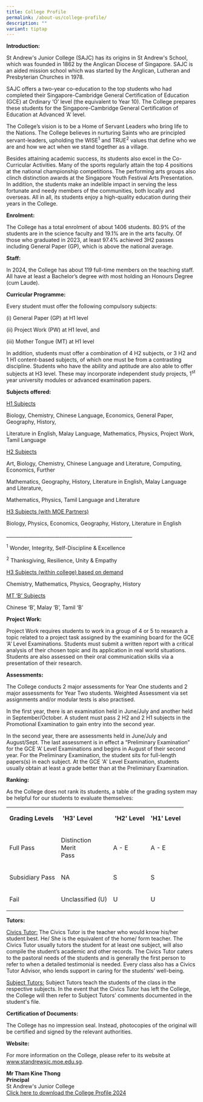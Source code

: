 ```yaml
---
title: College Profile
permalink: /about-us/college-profile/
description: ""
variant: tiptap
---
```

<p><strong>Introduction:</strong>
</p>
<p>St Andrew's Junior College (SAJC) has its origins in St Andrew's School,
which was founded in 1862 by the Anglican Diocese of Singapore. SAJC is
an aided mission school which was started by the Anglican, Lutheran and
Presbyterian Churches in 1978.</p>
<p>SAJC offers a two-year co-education to the top students who had completed
their Singapore-Cambridge General Certification of Education (GCE) at Ordinary
‘O’ level (the equivalent to Year 10). The College prepares these students
for the Singapore-Cambridge General Certification of Education at Advanced
‘A’ level.</p>
<p>The College’s vision is to be a Home of Servant Leaders who bring life
to the Nations. The College believes in nurturing Saints who are principled
servant-leaders, upholding the WISE<sup>1</sup> and TRUE<sup>2</sup> values
that define who we are and how we act when we stand together as a village.</p>
<p>Besides attaining academic success, its students also excel in the Co-Curricular
Activities. Many of the sports regularly attain the top 4 positions at
the national championship competitions. The performing arts groups also
clinch distinction awards at the Singapore Youth Festival Arts Presentation.
In addition, the students make an indelible impact in serving the less
fortunate and needy members of the communities, both locally and overseas.
All in all, its students enjoy a high-quality education during their years
in the College.</p>
<p></p>
<p><strong>Enrolment:</strong>
</p>
<p>The College has a total enrolment of about 1406 students. 80.9% of the
students are in the science faculty and 19.1% are in the arts faculty.
Of those who graduated in 2023, at least 97.4% achieved 3H2 passes including
General Paper (GP), which is above the national average.</p>
<p></p>
<p><strong>Staff:</strong>
</p>
<p>In 2024, the College has about 119 full-time members on the teaching staff.
All have at least a Bachelor’s degree with most holding an Honours Degree
(cum Laude).</p>
<p></p>
<p><strong>Curricular Programme:</strong>
</p>
<p>Every student must offer the following compulsory subjects:</p>
<p>(i) General Paper (GP) at H1 level</p>
<p>(ii) Project Work (PW) at H1 level, and</p>
<p>(iii) Mother Tongue (MT) at H1 level</p>
<p></p>
<p>In addition, students must offer a combination of 4 H2 subjects, or 3
H2 and 1 H1 content-based subjects, of which one must be from a contrasting
discipline. Students who have the ability and aptitude are also able to
offer subjects at H3 level. These may incorporate independent study projects,
1<sup>st</sup> year university modules or advanced examination papers.</p>
<p></p>
<p><strong>Subjects offered:</strong>
</p>
<p><u>H1 Subjects</u>
</p>
<p>Biology, Chemistry, Chinese Language, Economics, General Paper, Geography,
History,</p>
<p>Literature in English, Malay Language, Mathematics, Physics, Project Work,
Tamil Language</p>
<p></p>
<p><u>H2 Subjects</u>
</p>
<p>Art, Biology, Chemistry, Chinese Language and Literature, Computing, Economics,
Further</p>
<p>Mathematics, Geography, History, Literature in English, Malay Language
and Literature,</p>
<p>Mathematics, Physics, Tamil Language and Literature</p>
<p></p>
<p><u>H3 Subjects (with MOE Partners)</u>
</p>
<p>Biology, Physics, Economics, Geography, History, Literature in English</p>
<p>____________________________________________________</p>
<p><sup>1</sup> Wonder, Integrity, Self-Discipline &amp; Excellence</p>
<p><sup>2</sup> Thanksgiving, Resilience, Unity &amp; Empathy</p>
<p></p>
<p><u>H3 Subjects (within college) based on demand</u>
</p>
<p>Chemistry, Mathematics, Physics, Geography, History</p>
<p></p>
<p><u>MT ‘B’ Subjects</u>
</p>
<p>Chinese ‘B’, Malay ‘B’, Tamil ‘B’</p>
<p></p>
<p><strong>Project Work:</strong>
</p>
<p>Project Work requires students to work in a group of 4 or 5 to research
a topic related to a project task assigned by the examining board for the
GCE ‘A’ Level Examinations. Students must submit a written report with
a critical analysis of their chosen topic and its application in real world
situations. Students are also assessed on their oral communication skills
via a presentation of their research.</p>
<p></p>
<p><strong>Assessments:</strong>
</p>
<p>The College conducts 2 major assessments for Year One students and 2 major
assessments for Year Two students. Weighted Assessment via set assignments
and/or modular tests is also practised.</p>
<p></p>
<p>In the first year, there is an examination held in June/July and another
held in September/October. A student must pass 2 H2 and 2 H1 subjects in
the Promotional Examination to gain entry into the second year.</p>
<p></p>
<p>In the second year, there are assessments held in June/July and August/Sept.
The last assessment is in effect a “Preliminary Examination” for the GCE
‘A’ Level Examinations and begins in August of their second year. For the
Preliminary Examination, the student sits for full-length papers(s) in
each subject. At the GCE 'A' Level Examination, students usually obtain
at least a grade better than at the Preliminary Examination.</p>
<p></p>
<p><strong>Ranking:</strong>
</p>
<p>As the College does not rank its students, a table of the grading system
may be helpful for our students to evaluate themselves:
<br>
</p>
<table style="minWidth: 100px">
<colgroup>
<col>
<col>
<col>
<col>
</colgroup>
<tbody>
<tr>
<td rowspan="1" colspan="1">
<p><strong>Grading Levels</strong>
</p>
</td>
<td rowspan="1" colspan="1">
<p><strong>&nbsp;'H3' Level<br></strong>
</p>
</td>
<td rowspan="1" colspan="1">
<p><strong>&nbsp;'H2' Level<br></strong>
</p>
</td>
<td rowspan="1" colspan="1">
<p><strong>'H1' Level<br></strong>
</p>
</td>
</tr>
<tr>
<td rowspan="1" colspan="1">
<p>Full Pass</p>
</td>
<td rowspan="1" colspan="1">
<p>Distinction
<br>Merit
<br>Pass</p>
</td>
<td rowspan="1" colspan="1">
<p>A - E</p>
</td>
<td rowspan="1" colspan="1">
<p>A - E</p>
</td>
</tr>
<tr>
<td rowspan="1" colspan="1">
<p>Subsidiary Pass</p>
</td>
<td rowspan="1" colspan="1">
<p>NA</p>
</td>
<td rowspan="1" colspan="1">
<p>S</p>
</td>
<td rowspan="1" colspan="1">
<p>S</p>
</td>
</tr>
<tr>
<td rowspan="1" colspan="1">
<p>Fail</p>
</td>
<td rowspan="1" colspan="1">
<p>Unclassified (U)</p>
</td>
<td rowspan="1" colspan="1">
<p>U</p>
</td>
<td rowspan="1" colspan="1">
<p>U</p>
</td>
</tr>
</tbody>
</table>
<p></p>
<p><strong>Tutors:</strong>
</p>
<p><u>Civics Tutor:</u> The Civics Tutor is the teacher who would know his/her
student best. He/ She is the equivalent of the home/ form teacher. The
Civics Tutor usually tutors the student for at least one subject, will
also compile the student’s academic and other records. The Civics Tutor
caters to the pastoral needs of the students and is generally the first
person to refer to when a detailed testimonial is needed. Every class also
has a Civics Tutor Advisor, who lends support in caring for the students’
well-being.</p>
<p></p>
<p><u>Subject Tutors:</u> Subject Tutors teach the students of the class in
the respective subjects. In the event that the Civics Tutor has left the
College, the College will then refer to Subject Tutors' comments documented
in the student's file.</p>
<p></p>
<p><strong>Certification of Documents:</strong>
</p>
<p>The College has no impression seal. Instead, photocopies of the original
will be certified and signed by the relevant authorities.</p>
<p></p>
<p><strong>Website:</strong>
</p>
<p>For more information on the College, please refer to its website at
<a href="http://www.standrewsjc.moe.edu.sg" rel="noopener noreferrer nofollow" target="_blank">www.standrewsjc.moe.edu.sg</a>.</p>
<p></p>
<p><strong>Mr Tham Kine Thong<br>Principal<br></strong>St Andrew's Junior
College
<br><a href="/files/2024/College_Profile_2024.pdf" rel="noopener noreferrer nofollow" target="_blank">Click here to download the College Profile 2024</a>
</p>